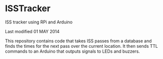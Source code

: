 # ISSTracker
ISS tracker using RPi and Arduino

Last modified 01 MAY 2014

This repository contains code that takes ISS passes from a database and finds the times for the next pass over the current location.
It then sends TTL commands to an Arduino that outputs signals to LEDs and buzzers.

